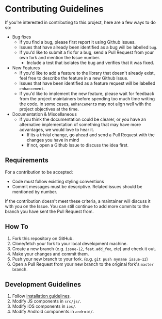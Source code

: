 # Contributing Guidelines

If you're interested in contributing to this project, here are a few ways to do so:

- Bug fixes
  - If you find a bug, please first report it using Github Issues.
  - Issues that have already been identified as a bug will be labelled `bug`.
  - If you'd like to submit a fix for a bug, send a Pull Request from your own fork and mention the Issue number.
    - Include a test that isolates the bug and verifies that it was fixed.
- New Features
  - If you'd like to add a feature to the library that doesn't already exist, feel free to describe the feature in a new Github Issue.
  - Issues that have been identified as a feature request will be labelled `enhancement`.
  - If you'd like to implement the new feature, please wait for feedback from the project maintainers before spending too much time writing the code. In some cases, `enhancement`s may not align well with the project objectives at the time.
- Documentation & Miscellaneous
  - If you think the documentation could be clearer, or you have an alternative
    implementation of something that may have more advantages, we would love to hear it.
    - If its a trivial change, go ahead and send a Pull Request with the changes you have in mind
    - If not, open a Github Issue to discuss the idea first.

## Requirements

For a contribution to be accepted:

- Code must follow existing styling conventions
- Commit messages must be descriptive. Related issues should be mentioned by number.

If the contribution doesn't meet these criteria, a maintainer will discuss it with you on the Issue. You can still continue to add more commits to the branch you have sent the Pull Request from.

## How To

1. Fork this repository on GitHub.
2. Clone/fetch your fork to your local development machine.
3. Create a new branch (e.g. `issue-12`, `feat.add_foo`, etc) and check it out.
4. Make your changes and commit them.
5. Push your new branch to your fork. (e.g. `git push myname issue-12`)
6. Open a Pull Request from your new branch to the original fork's `master` branch.

## Development Guidelines

1. Follow [installation guidelines](README.md).
2. Modify JS components in `src/js/`.
3. Modify iOS components in `ios/`.
4. Modify Android components in `android/`.
